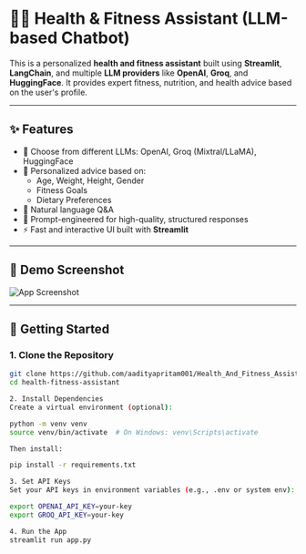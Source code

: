 # 🏋️‍♂️ Health & Fitness Assistant (LLM-based Chatbot)

This is a personalized **health and fitness assistant** built using **Streamlit**, **LangChain**, and multiple **LLM providers** like **OpenAI**, **Groq**, and **HuggingFace**. It provides expert fitness, nutrition, and health advice based on the user's profile.

---

## ✨ Features

- 🔄 Choose from different LLMs: OpenAI, Groq (Mixtral/LLaMA), HuggingFace
- 🎯 Personalized advice based on:
  - Age, Weight, Height, Gender
  - Fitness Goals
  - Dietary Preferences
- 💬 Natural language Q&A
- 🧠 Prompt-engineered for high-quality, structured responses
- ⚡ Fast and interactive UI built with **Streamlit**

---

## 📸 Demo Screenshot

![App Screenshot](assets/screenshot.png)

---

## 🚀 Getting Started

### 1. Clone the Repository

```bash
git clone https://github.com/aadityapritam001/Health_And_Fitness_Assistance.git
cd health-fitness-assistant

2. Install Dependencies
Create a virtual environment (optional):

python -m venv venv
source venv/bin/activate  # On Windows: venv\Scripts\activate

Then install:

pip install -r requirements.txt

3. Set API Keys
Set your API keys in environment variables (e.g., .env or system env):

export OPENAI_API_KEY=your-key
export GROQ_API_KEY=your-key

4. Run the App
streamlit run app.py
